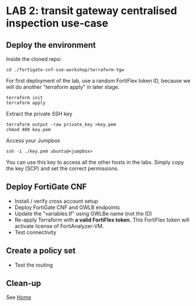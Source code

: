 # LAB 2: transit gateway centralised inspection use-case

## Deploy the environment
Inside the cloned repo:
```
cd ./fortigate-cnf-sse-workshop/terraform-tgw
```

For first deployment of the lab, use a random FortiFlex token ID, because we will do another "terraform apply" in later stage.

```
terraform init
terraform apply
```
Extract the private SSH key
```
terraform output -raw private_key >key.pem
chmod 400 key.pem
```
Access your Jumpbox
```
ssh -i ./key.pem ubuntu@<jumpbox>
```
You can use this key to access all the other hosts in the labs. Simply copy the key (SCP) and set the correct permissions.

## Deploy FortiGate CNF
- Install / verify cross account setup
- Deploy FortiGate CNF and GWLB endpoints
- Update the "variables.tf" using GWLBe name (not the ID)
- Re-apply Terraform with **a valid FortiFlex token.** This FortiFlex token will activate license of FortiAnalyzer-VM.
- Test connectivity

## Create a policy set
- Test the routing

## Clean-up
See [Home](./readme.md)
